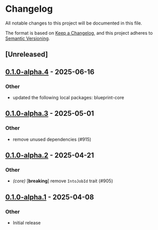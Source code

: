 # Changelog

All notable changes to this project will be documented in this file.

The format is based on [Keep a Changelog](https://keepachangelog.com/en/1.0.0/),
and this project adheres to [Semantic Versioning](https://semver.org/spec/v2.0.0.html).

## [Unreleased]

## [0.1.0-alpha.4](https://github.com/tangle-network/blueprint/compare/blueprint-producers-extra-v0.1.0-alpha.3...blueprint-producers-extra-v0.1.0-alpha.4) - 2025-06-16

### Other

- updated the following local packages: blueprint-core

## [0.1.0-alpha.3](https://github.com/tangle-network/blueprint/compare/blueprint-producers-extra-v0.1.0-alpha.2...blueprint-producers-extra-v0.1.0-alpha.3) - 2025-05-01

### Other

- remove unused dependencies (#915)

## [0.1.0-alpha.2](https://github.com/tangle-network/blueprint/compare/blueprint-producers-extra-v0.1.0-alpha.1...blueprint-producers-extra-v0.1.0-alpha.2) - 2025-04-21

### Other

- *(core)* [**breaking**] remove `IntoJobId` trait (#905)

## [0.1.0-alpha.1](https://github.com/tangle-network/blueprint/releases/tag/blueprint-producers-extra-v0.1.0-alpha.1) - 2025-04-08

### Other

- Initial release
